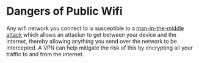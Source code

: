# Dangers of Public Wifi
Any wifi network you connect to is susceptible to a [man-in-the-middle attack](https://en.wikipedia.org/wiki/Man-in-the-middle_attack) which allows an attacker to get between your device and the internet, thereby allowing anything you send over the network to be intercepted.  A VPN can help mitigate the risk of this by encrypting all your traffic to and from the internet.
